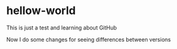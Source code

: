 # hellow-world
This is just a test and learning about GitHub

Now I do some changes for seeing differences between versions
